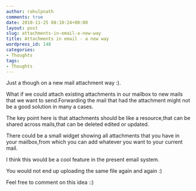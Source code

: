 ```yaml
---
author: rahulpnath
comments: true
date: 2010-11-25 08:10:24+00:00
layout: post
slug: attachments-in-email-a-new-way
title: Attachments in email - a new way
wordpress_id: 148
categories:
- Thoughts
tags:
- Thoughts
---
```


Just a though on a new mail attachment way :).

What if we could attach existing attachments in our mailbox to new mails that we want to send.Forwarding the mail that had the attachment might not be a good solution in many a cases.

The key point here is that attachments should be like a resource,that can be shared across mails,that can be deleted edited or updated.

There could be a small widget showing all attachments that you have in your mailbox,from which you can add whatever you want to your current mail.

I think this would be a cool feature in the present email system.

You would not end up uploading the same file again and again :)

Feel free to comment on this idea ::)
